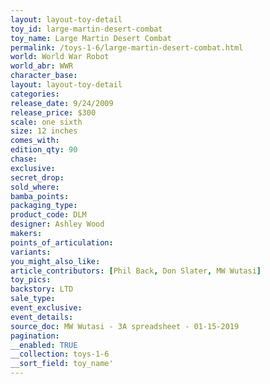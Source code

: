 ```yaml
---
layout: layout-toy-detail 
toy_id: large-martin-desert-combat
toy_name: Large Martin Desert Combat
permalink: /toys-1-6/large-martin-desert-combat.html
world: World War Robot
world_abr: WWR
character_base: 
layout: layout-toy-detail
categories: 
release_date: 9/24/2009
release_price: $300 
scale: one sixth
size: 12 inches
comes_with: 
edition_qty: 90
chase: 
exclusive: 
secret_drop: 
sold_where: 
bamba_points: 
packaging_type: 
product_code: DLM
designer: Ashley Wood
makers: 
points_of_articulation: 
variants: 
you_might_also_like: 
article_contributors: [Phil Back, Don Slater, MW Wutasi]
toy_pics: 
backstory: LTD
sale_type: 
event_exclusive: 
event_details: 
source_doc: MW Wutasi - 3A spreadsheet - 01-15-2019
pagination: 
__enabled: TRUE
__collection: toys-1-6
__sort_field: toy_name'
---
```

